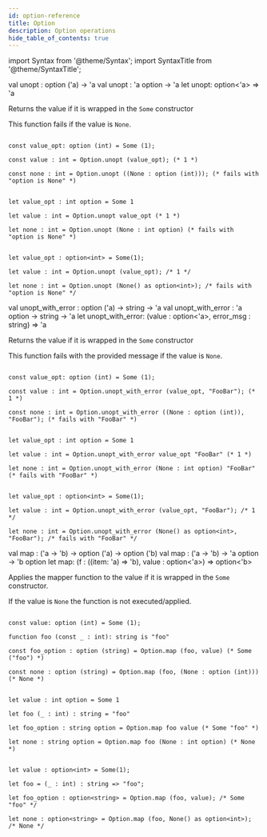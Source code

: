 ```yaml
---
id: option-reference
title: Option
description: Option operations
hide_table_of_contents: true
---
```


import Syntax from '@theme/Syntax';
import SyntaxTitle from '@theme/SyntaxTitle';

<SyntaxTitle syntax="pascaligo">
val unopt : option ('a) -> 'a
</SyntaxTitle>
<SyntaxTitle syntax="cameligo">
val unopt : 'a option -> 'a
</SyntaxTitle>

<SyntaxTitle syntax="jsligo">
let unopt: option&lt;'a&gt; => 'a
</SyntaxTitle>

Returns the value if it is wrapped in the `Some` constructor

This function fails if the value is `None`.

<Syntax syntax="pascaligo">

```pascaligo group=option_unopt

const value_opt: option (int) = Some (1);

const value : int = Option.unopt (value_opt); (* 1 *)

const none : int = Option.unopt ((None : option (int))); (* fails with "option is None" *)

```

</Syntax>
<Syntax syntax="cameligo">

```cameligo group=option_unopt

let value_opt : int option = Some 1

let value : int = Option.unopt value_opt (* 1 *)

let none : int = Option.unopt (None : int option) (* fails with "option is None" *)

```

</Syntax>

<Syntax syntax="jsligo">

```jsligo group=option_unopt

let value_opt : option<int> = Some(1);

let value : int = Option.unopt (value_opt); /* 1 */

let none : int = Option.unopt (None() as option<int>); /* fails with "option is None" */

```

</Syntax>


<SyntaxTitle syntax="pascaligo">
val unopt_with_error : option ('a) -> string -> 'a
</SyntaxTitle>
<SyntaxTitle syntax="cameligo">
val unopt_with_error : 'a option -> string -> 'a
</SyntaxTitle>

<SyntaxTitle syntax="jsligo">
let unopt_with_error: (value : option&lt;'a&gt;, error_msg : string) => 'a
</SyntaxTitle>

Returns the value if it is wrapped in the `Some` constructor

This function fails with the provided message if the value is `None`.


<Syntax syntax="pascaligo">

```pascaligo group=option_unopt_with_error

const value_opt: option (int) = Some (1);

const value : int = Option.unopt_with_error (value_opt, "FooBar"); (* 1 *)

const none : int = Option.unopt_with_error ((None : option (int)), "FooBar"); (* fails with "FooBar" *)

```

</Syntax>
<Syntax syntax="cameligo">

```cameligo group=option_unopt_with_error

let value_opt : int option = Some 1

let value : int = Option.unopt_with_error value_opt "FooBar" (* 1 *)

let none : int = Option.unopt_with_error (None : int option) "FooBar" (* fails with "FooBar" *)

```

</Syntax>

<Syntax syntax="jsligo">

```jsligo group=option_unopt_with_error

let value_opt : option<int> = Some(1);

let value : int = Option.unopt_with_error (value_opt, "FooBar"); /* 1 */

let none : int = Option.unopt_with_error (None() as option<int>, "FooBar"); /* fails with "FooBar" */

```

</Syntax>

<SyntaxTitle syntax="pascaligo">
val map : ('a -> 'b) -> option ('a) -> option ('b)
</SyntaxTitle>
<SyntaxTitle syntax="cameligo">
val map : ('a -> 'b) -> 'a option -> 'b option
</SyntaxTitle>

<SyntaxTitle syntax="jsligo">
let map: (f : ((item: 'a) => 'b), value : option&lt;'a&gt;) => option&lt;'b&gt;
</SyntaxTitle>

Applies the mapper function to the value if it is wrapped in the `Some` constructor.

If the value is `None` the function is not executed/applied.

<Syntax syntax="pascaligo">

```pascaligo group=option_map

const value: option (int) = Some (1);

function foo (const _ : int): string is "foo"

const foo_option : option (string) = Option.map (foo, value) (* Some ("foo") *)

const none : option (string) = Option.map (foo, (None : option (int))) (* None *)
```

</Syntax>
<Syntax syntax="cameligo">

```cameligo group=option_map

let value : int option = Some 1

let foo (_ : int) : string = "foo"

let foo_option : string option = Option.map foo value (* Some "foo" *)

let none : string option = Option.map foo (None : int option) (* None *)

```

</Syntax>

<Syntax syntax="jsligo">

```jsligo group=option_map

let value : option<int> = Some(1);

let foo = (_ : int) : string => "foo";

let foo_option : option<string> = Option.map (foo, value); /* Some "foo" */

let none : option<string> = Option.map (foo, None() as option<int>); /* None */

```

</Syntax>
